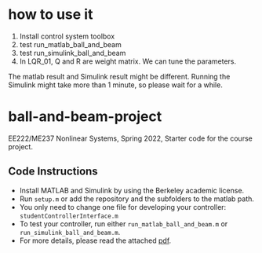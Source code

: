 # how to use it
1. Install control system toolbox
2. test run_matlab_ball_and_beam 
3. test run_simulink_ball_and_beam 
4. In LQR_01, Q and R are weight matrix. We can tune the parameters.


The matlab result and Simulink result might be different.
Running the Simulink might take more than 1 minute, so please wait for a while.


# ball-and-beam-project
EE222/ME237 Nonlinear Systems, Spring 2022, Starter code for the course project.

## Code Instructions
- Install MATLAB and Simulink by using the Berkeley academic license.
- Run `setup.m` or add the repository and the subfolders to the matlab path.
- You only need to change one file for developing your controller: `studentControllerInterface.m`
- To test your controller, run either `run_matlab_ball_and_beam.m` or `run_simulink_ball_and_beam.m`.
- For more details, please read the attached [pdf](EE_222_Course_Project.pdf).
